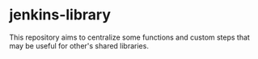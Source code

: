 # jenkins-library

This repository aims to centralize some functions and custom steps that may be useful for other's shared libraries.
